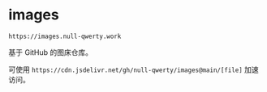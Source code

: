 # images

`https://images.null-qwerty.work`

基于 GitHub 的图床仓库。

可使用 `https://cdn.jsdelivr.net/gh/null-qwerty/images@main/[file]` 加速访问。
